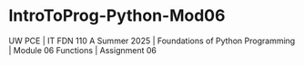 # IntroToProg-Python-Mod06
UW PCE | IT FDN 110 A Summer 2025 | Foundations of Python Programming | Module 06 Functions | Assignment 06
